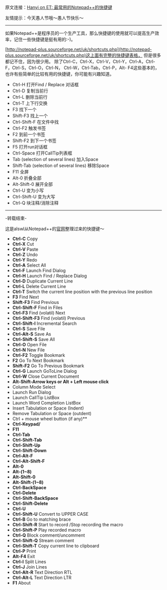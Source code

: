 

原文连接：[Hanyi on ET: 最常用的Notepad++的快捷键](http://hanyionet.blogspot.com/2009/09/notepad.html)

友情提示：今天愚人节哦～愚人节快乐～

* * *

如果Notepad++是程序员的一个生产工具，那么快捷键的使用就可以提高生产效率，记住一些快捷键是挺有用的:-)。

[http://notepad-plus.sourceforge.net/uk/shortcuts.php](http://notepad-plus.sourceforge.net/uk/shortcuts.php)这上面有完整的快捷键表格，
但是很多都记不住，因为很少用。
除了Ctrl-C，Ctrl-X，Ctrl-V，Ctrl-Y，Ctrl-A，Ctrl-F，Ctrl-S，Ctrl-O，Ctrl-N，
Ctrl-W，Ctrl-Tab，Ctrl-P，Alt- F4这些基本的，
也许有些简单的比较有用的快捷键，你可能有兴趣知道。

*   Ctrl-H 打开Find / Replace 对话框
*   Ctrl-D 复制当前行
*   Ctrl-L 删除当前行
*   Ctrl-T 上下行交换
*   F3 找下一个
*   Shift-F3 找上一个
*   Ctrl-Shift-F 在文件中找
*   Ctrl-F2 触发书签
*   F2 到前一个书签
*   Shift-F2 到下一个书签
*   F5 打开run对话框
*   Ctrl-Space 打开CallTip列表框
*   Tab (selection of several lines) 加入Space
*   Shift-Tab (selection of several lines) 移除Space
*   F11 全屏
*   Alt-0 折叠全部
*   Alt-Shift-0 展开全部
*   Ctrl-U 变为小写
*   Ctrl-Shift-U 变为大写
*   Ctrl-Q 块注释/消除注释

----

-转载结束-

这是alswl从Notepad++的[官网](http://notepad-plus.sourceforge.net/tw/site.htm)整理过来的快捷键～

*   **Ctrl-C** Copy
*   **Ctrl-X** Cut
*   **Ctrl-V** Paste
*   **Ctrl-Z** Undo
*   **Ctrl-Y** Redo
*   **Ctrl-A** Select All
*   **Ctrl-F** Launch Find Dialog
*   **Ctrl-H** Launch Find / Replace Dialog
*   **Ctrl-D** Duplicate Current Line
*   **Ctrl-L** Delete Current Line
*   **Ctrl-T** Switch the current line position with the previous line position
*   **F3** Find Next
*   **Shift-F3** Find Previous
*   **Ctrl-Shift-F** Find in Files
*   **Ctrl-F3** Find (volatil) Next
*   **Ctrl-Shift-F3** Find (volatil) Previous
*   **Ctrl-Shift-I** Incremental Search
*   **Ctrl-S** Save File
*   **Ctrl-Alt-S** Save As
*   **Ctrl-Shift-S** Save All
*   **Ctrl-O** Open File
*   **Ctrl-N** New File
*   **Ctrl-F2** Toggle Bookmark
*   **F2** Go To Next Bookmark
*   **Shift-F2** Go To Previous Bookmark
*   **Ctrl-G** Launch GoToLine Dialog
*   **Ctrl-W** Close Current Document
*   **Alt-Shift-Arrow keys or   Alt + Left mouse click**
*   Column Mode Select 
*   Launch Run Dialog 
*   Launch CallTip ListBox 
*   Launch Word Completion ListBox 
*   Insert Tabulation or Space (Indent) 
*   Remove Tabulation or Space (outdent) 
*   Ctrl + mouse wheel button (if any)** 
*   **Ctrl-Keypad/**
*   **F11**
*   **Ctrl-Tab**
*   **Ctrl-Shift-Tab**
*   **Ctrl-Shift-Up**
*   **Ctrl-Shift-Down**
*   **Ctrl-Alt-F**
*   **Ctrl-Alt-Shift-F**
*   **Alt-0**
*   **Alt-(1~8)**
*   **Alt-Shift-0**
*   **Alt-Shift-(1~8)**
*   **Ctrl-BackSpace**
*   **Ctrl-Delete**
*   **Ctrl-Shift-BackSpace**
*   **Ctrl-Shift-Delete**
*   **Ctrl-U**
*   **Ctrl-Shift-U** Convert to UPPER CASE
*   **Ctrl-B** Go to matching brace
*   **Ctrl-Shift-R** Start to record /Stop recording the macro
*   **Ctrl-Shift-P** Play recorded macro
*   **Ctrl-Q** Block comment/uncomment
*   **Ctrl-Shift-Q** Stream comment
*   **Ctrl-Shift-T** Copy current line to clipboard
*   **Ctrl-P** Print
*   **Alt-F4** Exit
*   **Ctrl-I** Split Lines
*   **Ctrl-J** Join Lines
*   **Ctrl-Alt-R** Text Direction RTL
*   **Ctrl-Alt-L** Text Direction LTR
*   **F1** About



